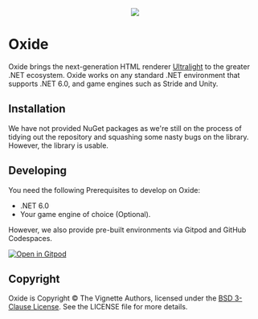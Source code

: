 <p align="center">
   <img src="https://user-images.githubusercontent.com/14976516/149072689-87b793fa-dd4b-42fa-aa78-9cf0e76ac472.png">
</p>

# Oxide

Oxide brings the next-generation HTML renderer [Ultralight](https://ultralig.ht/) to the greater .NET ecosystem. Oxide works on any standard .NET environment that supports
.NET 6.0, and game engines such as Stride and Unity.

## Installation

We have not provided NuGet packages as we're still on the process of tidying out the repository and squashing some nasty bugs on the library. However, the library is usable.

## Developing

You need the following Prerequisites to develop on Oxide:

- .NET 6.0
- Your game engine of choice (Optional).

However, we also provide pre-built environments via Gitpod and GitHub Codespaces.

[![Open in Gitpod](https://gitpod.io/button/open-in-gitpod.svg)](https://gitpod.io/#https://github.com/vignetteapp/Oxide)

## Copyright

Oxide is Copyright &copy; The Vignette Authors, licensed under the [BSD 3-Clause License](https://opensource.org/licenses/BSD-3-Clause). See the LICENSE file for more details.
